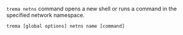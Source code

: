 `trema netns` command opens a new shell or runs a command in the specified network namespace.

```
trema [global options] netns name [command]
```
